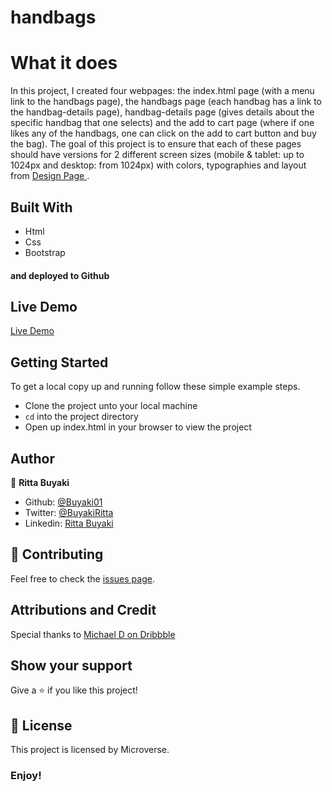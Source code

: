 # handbags

# What it does
In this project, I created four webpages: the index.html page (with a menu link to the handbags page), the handbags page (each handbag has a link to the handbag-details page), handbag-details page (gives details about the specific handbag that one selects) and the add to cart page (where if one likes any of the handbags, one can click on the add to cart button and buy the bag). The goal of this project is to ensure that each of these pages should have versions for 2 different screen sizes (mobile & tablet: up to 1024px and desktop: from 1024px) with colors, typographies and layout from <a href="https://www.behance.net/gallery/69329213/Flower-e-shop"> Design Page </a>.

## Built With
- Html
- Css
- Bootstrap

#### and deployed to Github

## Live Demo

[Live Demo](https://hopeful-ptolemy-279901.netlify.com)

## Getting Started

To get a local copy up and running follow these simple example steps.
- Clone the project unto your local machine
- `cd` into the project directory
- Open up index.html in your browser to view the project

## Author

👤 **Ritta Buyaki**

- Github: [@Buyaki01](https://github.com/Buyaki01)
- Twitter: [@BuyakiRitta](https://twitter.com/BuyakiRitta)
- Linkedin: [Ritta Buyaki](https://www.linkedin.com/in/ritta-buyaki-b12904128/)

## 🤝 Contributing

Feel free to check the [issues page](https://github.com/Buyaki01/handbags/issues).

## Attributions and Credit
Special thanks to <a href="https://dribbble.com/altezzik">  Michael D on Dribbble </a>

## Show your support

Give a ⭐️ if you like this project!

## 📝 License

This project is licensed by Microverse.

### Enjoy!